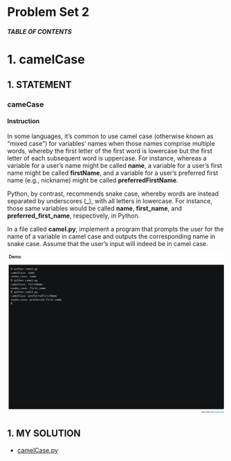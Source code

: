 # Problem Set 2

##### TABLE OF CONTENTS



# 1. camelCase
## 1. STATEMENT
### cameCase
#### Instruction
In some languages, it’s common to use camel case (otherwise known as “mixed case”) for variables’ names when those names comprise multiple words, whereby the first letter of the first word is lowercase but the first letter of each subsequent word is uppercase. For instance, whereas a variable for a user’s name might be called **name**, a variable for a user’s first name might be called **firstName**, and a variable for a user’s preferred first name (e.g., nickname) might be called **preferredFirstName**.

Python, by contrast, recommends snake case, whereby words are instead separated by underscores (**_**), with all letters in lowercase. For instance, those same variables would be called **name**, **first_name**, and **preferred_first_name**, respectively, in Python.

In a file called **camel.py**, implement a program that prompts the user for the name of a variable in camel case and outputs the corresponding name in snake case. Assume that the user’s input will indeed be in camel case.

![Alt text](<Problem Set 2/Images/camel-case.png>)

## 1. MY SOLUTION
- [camelCase.py](https://github.com/p3uj/edX-Harvard-University-CS50-s-Introduction-to-Programming-with-Python/blob/3fbcd9c753005fbd37d5f9e8739dd690dba682f2/Problem%20Set%202/camel.py)